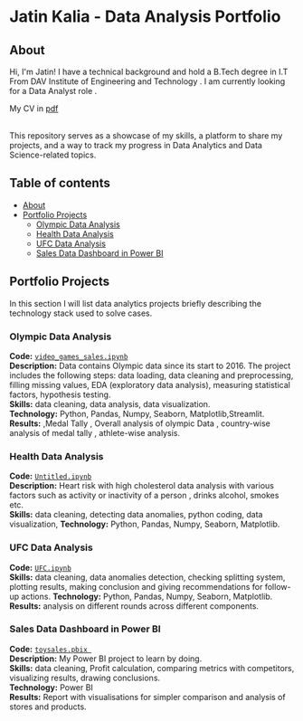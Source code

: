 # Jatin Kalia - Data Analysis Portfolio 

## About

Hi, I'm Jatin! I have a technical background and hold a B.Tech degree in I.T From DAV Institute of Engineering and Technology . I am currently looking for a Data Analyst role .


My CV in [pdf]() 

<br>
This repository serves as a showcase of my skills, a platform to share my projects, and a way to track my progress in Data Analytics and Data Science-related topics.  
<br>
  

## Table of contents
- [About](#About)
- [Portfolio Projects](#Portfolio-Projects)
	+ [Olympic Data Analysis](#Olympic-Data-Analysis)
	+ [Health Data Analysis](#Health-Data-Analysis)
	+ [UFC Data Analysis](#UFC-Data-Analysis)
	+ [Sales Data Dashboard in Power BI](#Sales-Data-Dashboard-in-Power-BI)
	


## Portfolio Projects
In this section I will list data analytics projects briefly describing the technology stack used to solve cases.

### Olympic Data Analysis
**Code:** [`video_games_sales.ipynb`]()    
**Description:** Data contains Olympic data since its start to 2016. The project includes the following steps: data loading, data cleaning and preprocessing, filling missing values, EDA (exploratory data analysis), measuring statistical factors, hypothesis testing.  
**Skills:** data cleaning, data analysis, data visualization.  
**Technology:** Python, Pandas, Numpy, Seaborn, Matplotlib,Streamlit.  
**Results:** ,Medal Tally , Overall analysis of olympic Data , country-wise analysis of medal tally , athlete-wise analysis.  

### Health Data Analysis
**Code:** [`Untitled.ipynb`](https://github.com/jatinkalia/portfolio_data_analyst/blob/main/Untitled.ipynb)       
**Description:** Heart risk with high cholesterol data analysis with various factors such as activity or inactivity of a person , drinks alcohol, smokes etc.   
**Skills:** data cleaning, detecting data anomalies, python coding, data visualization,
**Technology:** Python, Pandas, Numpy, Seaborn, Matplotlib.       

### UFC Data Analysis
**Code:** [`UFC.ipynb`](https://github.com/jatinkalia/portfolio_data_analyst/blob/main/UFC.ipynb)           
**Skills:**  data cleaning, data anomalies detection, checking splitting system, plotting results, making conclusion and giving recommendations for follow-up actions. **Technology:** Python, Pandas, Numpy, Seaborn, Matplotlib.   
**Results:** analysis on different rounds across different components. 

### Sales Data Dashboard in Power BI
**Code:** [`toysales.pbix `](https://github.com/jatinkalia/portfolio_data_analyst/blob/main/toysales.pbix)       
**Description:** My Power BI project to learn by doing.    
**Skills:** data cleaning, Profit calculation, comparing metrics with competitors, visualizing results, drawing conclusions.    
**Technology:** Power BI    
**Results:** Report with visualisations for simpler comparison and analysis of stores and products. 

